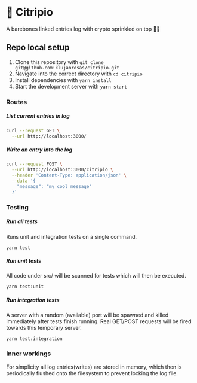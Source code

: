 # 🤖 Citripio

A barebones linked entries log with crypto sprinkled on top 🐱‍🏍

## Repo local setup

1. Clone this repository with `git clone git@github.com:klujanrosas/citripio.git`
1. Navigate into the correct directory with `cd citripio`
1. Install dependencies with `yarn install`
1. Start the development server with `yarn start`

### Routes

##### List current entries in log

```bash
curl --request GET \
  --url http://localhost:3000/
```

##### Write an entry into the log

```bash
curl --request POST \
  --url http://localhost:3000/citripio \
  --header 'Content-Type: application/json' \
  --data '{
    "message": "my cool message"
  }'
```

### Testing

##### Run all tests

Runs unit and integration tests on a single command.

```
yarn test
```

##### Run unit tests

All code under src/ will be scanned for tests which will then be executed.

```
yarn test:unit
```

##### Run integration tests

A server with a random (available) port will be spawned and killed immediately after tests finish running. Real GET/POST requests will be fired towards this temporary server.

```
yarn test:integration
```

### Inner workings

For simplicity all log entries(writes) are stored in memory, which then is periodically flushed onto the filesystem to prevent locking the log file.
